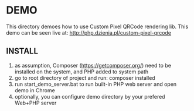DEMO
====

This directory demoes how to use Custom Pixel QRCode rendering lib.
This demo can be seen live at: http://php.dzienia.pl/custom-pixel-qrcode

INSTALL
-------

1. as assumption, Composer (https://getcomposer.org/) need to be installed on the system, and PHP added to system path
2. go to root directory of project and run: composer installed
3. run start_demo_server.bat to run built-in PHP web server and open demo in Chrome
4. optionally, you can configure demo directory by your prefered Web+PHP server
